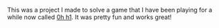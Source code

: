 This was a project I made to solve a game that I have been playing for a while now called [0h h1](https://0hh1.com/). It was pretty fun and works great!
